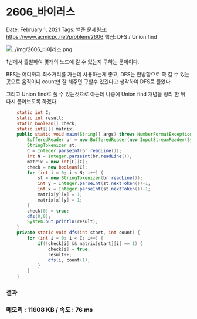 # 2606_바이러스

Date: February 1, 2021
Tags: 백준
문제링크: https://www.acmicpc.net/problem/2606
핵심: DFS / Union find

![../img/2606_바이러스.png](../img/2606_바이러스.png)

1번에서 출발하여 몇개의 노드에 갈 수 있는지 구하는 문제이다.

BFS는 어디까지 최소거리를 가는데 사용하는게 좋고, DFS는 한방향으로 쭉 갈 수 있는 곳으로 움직이니 count만 잘 해주면 구할수 있겠다고 생각하여 DFS로 풀었다.

그리고 Union find로 풀 수 있는것으로 아는데 나중에 Union find 개념을 정리 한 뒤 다시 풀어보도록 하겠다.

```java
	static int C;
	static int result;
	static boolean[] check;
	static int[][] matrix;
	public static void main(String[] args) throws NumberFormatException, IOException {
		BufferedReader br = new BufferedReader(new InputStreamReader(System.in));
		StringTokenizer st;
		C = Integer.parseInt(br.readLine());
		int N = Integer.parseInt(br.readLine());
		matrix = new int[C][C];
		check = new boolean[C];
		for (int i = 0; i < N; i++) {
			st = new StringTokenizer(br.readLine());
			int y = Integer.parseInt(st.nextToken())-1;
			int x = Integer.parseInt(st.nextToken())-1;
			matrix[y][x] = 1;
			matrix[x][y] = 1;
		}
		check[0] = true;
		dfs(0,0);
		System.out.println(result);
	}
	private static void dfs(int start, int count) {
		for (int i = 0; i < C; i++) {
			if(!check[i] && matrix[start][i] == 1) {
				check[i] = true;
				result++;
				dfs(i, count+1);
			}
		}
	}
```

### 결과

### 메모리 : 11608 KB / 속도 : 76 ms